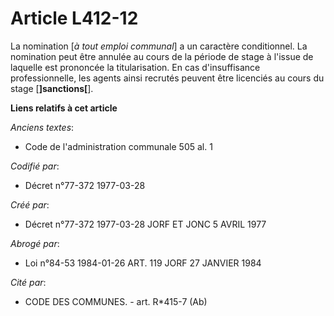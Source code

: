 # Article L412-12

La nomination [*à tout emploi communal*] a un caractère conditionnel. La nomination peut être annulée au cours de la période
de stage à l'issue de laquelle est prononcée la titularisation. En cas d'insuffisance professionnelle, les agents ainsi
recrutés peuvent être licenciés au cours du stage [**]sanctions[**].

**Liens relatifs à cet article**

_Anciens textes_:

  - Code de l'administration communale 505 al. 1

_Codifié par_:

  - Décret n°77-372 1977-03-28

_Créé par_:

  - Décret n°77-372 1977-03-28 JORF ET JONC 5 AVRIL 1977

_Abrogé par_:

  - Loi n°84-53 1984-01-26 ART. 119 JORF 27 JANVIER 1984

_Cité par_:

  - CODE DES COMMUNES. - art. R*415-7 (Ab)
